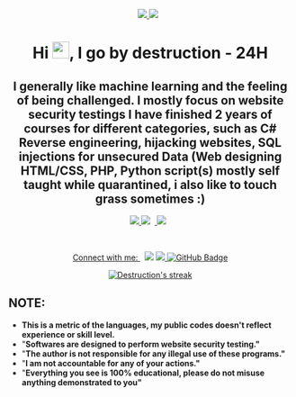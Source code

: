 <p align="Middle"> 
    <a href="" target="_blank"> <img src="https://discord.c99.nl/widget/theme-1/705784631248683119.png"/> </a> 
    <a style="padding-right:8px;" href="" target="_blank"> <img src="https://i.imgur.com/P3GvYgB.png"5px"/></a>

<h1 align="center">Hi <img 
src="https://raw.githubusercontent.com/MartinHeinz/MartinHeinz/master/wave.gif" width="30px">, I go by destruction - 24H</h1>
<h2 align="center">I generally like machine learning and the feeling of being challenged.
I mostly focus on website security testings I have finished 2 years of courses for different categories, such as C# Reverse engineering, hijacking websites, SQL injections for unsecured Data (Web designing HTML/CSS, PHP, Python script(s) mostly self taught while quarantined, i also like to touch grass sometimes :)</h2>



  



<p align="Middle"> 
    <a href="" target="_blank"> <img src="https://i.imgur.com/RBhFrve.png"/> </a> 
    <a style="padding-right:8px;" href="" target="_blank"> <img src="https://i.imgur.com/R72VLOV.png>"
    <a style="padding-right:8px;" href="" target="_blank"> <img src="https://i.imgur.com/sJDYjcb.png"/> 
  
</p>


<p align="Middle">
 Connect with me:
<a href = "https://www.instagram.com/destruction.jpg/"><img src="https://img.icons8.com/fluent/48/000000/instagram-new.png"/></a>
<a href="https://github.com/Meghna-DAS/github-profile-views-counter">
    <img src="https://komarev.com/ghpvc/?username=24hoster">
</a>
<a href="https://github.com/24hoster?tab=followers"><img src="https://img.shields.io/github/followers/24hoster?label=Followers&style=social" alt="GitHub Badge"></a>
<p align=""> 

<p align="Middle">
    <a href="https://github.com/24hoster/github-readme-streak-stats">
        <img title="🔥 Get streak stats for your profile at git.io/streak-stats" alt="Destruction's streak" src="https://github-readme-streak-stats.herokuapp.com/?user=24hoster&theme=black-ice&hide_border=true&stroke=0000&background=060A0CD0"/>
    </a>
</p>


</p>


 <p align="Middle">

## NOTE:
 - **This is a metric of the languages, my public codes doesn't reflect experience or skill level.**
  - "**Softwares are designed to perform website security testing."**
  - "**The author is not responsible for any illegal use of these programs."**
  - "**I am not accountable for any of your actions."**
  - "**Everything you see is 100% educational, please do not misuse anything demonstrated to you"**
  
